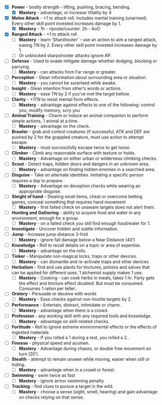 
- [x] **Power** - bodily strength - lifting, pushing, bracing, bending.
	- [x] **Mastery** - advantage, or increase Vitality by 4
- [x] **Melee Attack** - +1 to attack roll. Includes martial training (unarmed). Every other skill point invested increases damage by 1.
	- [x] **Mastery** - 1h - riposte/counter. 2h - AoO 
- [x] **Ranged Attack** - +1 to attack roll 
	- [ ] **Mastery** - learn ‘Sharshooter’ -  use an action to aim a ranged attack, easing TN by 2.  Every other skill point invested increases damage by 1. 
	- [ ] Or unblocked sharpshooter attacks ignore AP.
- [ ] **Defense** - Used to evade mitigate damage whether dodging, blocking or parrying.
	- [ ] **Mastery** - can attacks from Far range or greater.
- [ ] **Perception** - Glean information about surrounding area or situation.
	- [ ] **Mastery** - you cannot be surprised while awake.
- [ ] **Insight** - Glean intention from other’s words or actions.
	- [ ] **Mastery** - ease TN by 2 if you’ve met the target before.
- [ ] **Clarity** - +1TN to resist mental form effects.
	- [ ] **Mastery** - advantage against effects to one of the following: control you, modify memory, scry you
- [ ] **Animal Training** - Charm or induce an animal companion to perform simple actions, 1 animal at a time.
	- [ ] **Mastery** - advantage on the check.
- [ ] **Brawler** - grab and control creatures (if successful, ATK and DEF are pushed by 2 for the grappled creature, must use action to attempt escape.
	- [ ] **Mastery** - must successfully escape twice to get loose.
- [ ] **Climber** - Climb any reasonable surface with texture or holds.
	- [ ] **Mastery** - Advantage on either urban or wilderness climbing checks.
- [ ] **Scout** - Detect traps, hidden doors and dangers in an unknown area.
	- [ ] **Mastery** - advantage on finding hidden enemies in a searched area.
- [ ] **Disguise** - Take on alternate identities. Imitating a specific person requires a day to prepare.
	- [ ] **Mastery** - Advantage on deception checks while wearing an appropriate disguise.
- [ ] **Sleight of hand** - Stealing small items, cheat or overcome betting games, conceal something that requires hand movement
	- [ ] **Mastery** - first failed check on unaware targets does not alert them.
- [ ] **Hunting and Gathering** - ability to acquire food and water in any environment, enough for a group.
	- [ ] **Mastery** - on a failed check you still find enough food/water for 1.
- [ ] **Investigate** - Uncover hidden and subtle information.
- [ ] **Jump** - Increase jump distance 3-fold
	- [ ] **Mastery** - ignore fall damage below a Near Distance (40’)
- [ ] **Knowledge** - Roll to recall details on a topic or area of expertise.
	- [ ] **Mastery** - advantage on the rolls.
- [ ] **Tinker** - Manipulate non-magical locks, traps or other devices.
	- [ ] **Mastery** - can dismantle and re-activate traps and other devices
- [ ] **Herbalism** - find and use plants for tinctures, potions and salves that can be applied for different uses. 1 alchemist supply makes 1 use.
	- [ ] **Mastery** - Cooking - can cook herbs in meals, takes 1 hr. Party gets the effect and tincture effect doubled. But must be consumed. Consumes 1 ration per teller.. 
- [ ] **Oratory** - Persuade or deceive with words
	- [ ] **Mastery** - Ease checks against non-hostile targets by 2.
- [ ] **Performance** - Entertain, distract, intimidate or charm.
	- [ ] **Mastery** - advantage when there is a crowd.
- [ ] **Profession** - any working skill with any required tools and knowledge.
	- [ ] **Mastery** - advantage on skill-related checks.
- [ ] **Fortitude** - Roll to ignore extreme environmental effects or the effects of ingested materials.
	- [ ] **Mastery** - If you rolled a 1 during a rest, you rolled a 2..
- [ ] **Finesse** - physical speed and acumen. 
	- [ ] **Mastery** - Advantage during chases, or double free movement on turn (20’).
- [ ] **Stealth** - attempt to remain unseen while moving, easier when still or hiding.
	- [ ] **Mastery** - advantage when in a crowd or forest.
- [ ] **Swimming** - swim twice as fast
	- [ ] **Mastery** - ignore armor swimming penalty
- [ ] **Tracking** - find clues to pursue a target in the wild.
	- [ ] **Mastery** - choose a sense (sight, smell, hearing) and gain advantage on checks relying on that sense.
